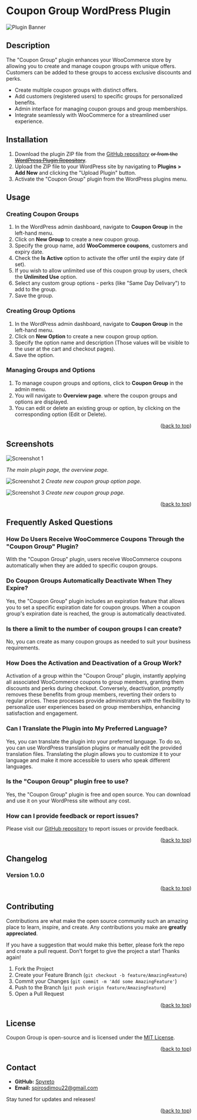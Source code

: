 <div id="top"></div>

# Coupon Group WordPress Plugin

![Plugin Banner](assets/images//banner.png)

## Description

The "Coupon Group" plugin enhances your WooCommerce store by allowing you to create and manage coupon groups with unique offers. Customers can be added to these groups to access exclusive discounts and perks.

- Create multiple coupon groups with distinct offers.
- Add customers (registered users) to specific groups for personalized benefits.
- Admin interface for managing coupon groups and group memberships.
- Integrate seamlessly with WooCommerce for a streamlined user experience.

## Installation

1. Download the plugin ZIP file from the [GitHub repository](https://github.com/spyreto/coupon-group) ~~or from the [WordPress Plugin Repository](https://wordpress.org/plugins/coupon-group/)~~.
2. Upload the ZIP file to your WordPress site by navigating to **Plugins > Add New** and clicking the "Upload Plugin" button.
3. Activate the "Coupon Group" plugin from the WordPress plugins menu.

## Usage

### Creating Coupon Groups

1. In the WordPress admin dashboard, navigate to **Coupon Group** in the left-hand menu.
2. Click on **New Group** to create a new coupon group.
3. Specify the group name, add **WooCommerce coupons**, customers and expiry date.
4. Check the **Is Active** option to activate the offer until the expiry date (if set).
5. If you wish to allow unlimited use of this coupon group by users, check the **Unlimited Use** option.
6. Select any custom group options - perks (like "Same Day Delivary") to add to the group.
7. Save the group.

### Creating Group Options

1. In the WordPress admin dashboard, navigate to **Coupon Group** in the left-hand menu.
2. Click on **New Option** to create a new coupon group option.
3. Specify the option name and description (Those values will be visible to the user at the cart and checkout pages).
4. Save the option.

### Managing Groups and Options

1. To manage coupon groups and options, click to **Coupon Group** in the admin menu.
2. You will navigate to **Overview page**. where the coupon groups and options are displayed.
3. You can edit or delete an existing group or option, by clicking on the corresponding option (Edit or Delete).

<p align="right">(<a href="#top">back to top</a>)</p>

## Screenshots

![Screenshot 1](screenshots/overview-page.png)

_The main plugin page, the overview page._

![Screenshot 2](screenshots/new-option-page.png)
_Create new coupon group option page._

![Screenshot 3](screenshots/new-coupon-group-page.png)
_Create new coupon group page._

<p align="right">(<a href="#top">back to top</a>)</p>

## Frequently Asked Questions

### How Do Users Receive WooCommerce Coupons Through the "Coupon Group" Plugin?

With the "Coupon Group" plugin, users receive WooCommerce coupons automatically when they are added to specific coupon groups.

### Do Coupon Groups Automatically Deactivate When They Expire?

Yes, the "Coupon Group" plugin includes an expiration feature that allows you to set a specific expiration date for coupon groups. When a coupon group's expiration date is reached, the group is automatically deactivated.

### Is there a limit to the number of coupon groups I can create?

No, you can create as many coupon groups as needed to suit your business requirements.

### How Does the Activation and Deactivation of a Group Work?

Activation of a group within the "Coupon Group" plugin, instantly applying all associated WooCommerce coupons to group members, granting them discounts and perks during checkout. Conversely, deactivation, promptly removes these benefits from group members, reverting their orders to regular prices. These processes provide administrators with the flexibility to personalize user experiences based on group memberships, enhancing satisfaction and engagement.

### Can I Translate the Plugin into My Preferred Language?

Yes, you can translate the plugin into your preferred language. To do so, you can use WordPress translation plugins or manually edit the provided translation files. Translating the plugin allows you to customize it to your language and make it more accessible to users who speak different languages.

### Is the "Coupon Group" plugin free to use?

Yes, the "Coupon Group" plugin is free and open source. You can download and use it on your WordPress site without any cost.

### How can I provide feedback or report issues?

Please visit our [GitHub repository](https://github.com/spyreto/coupon-group/issues) to report issues or provide feedback.

<p align="right">(<a href="#top">back to top</a>)</p>

## Changelog

### Version 1.0.0

<p align="right">(<a href="#top">back to top</a>)</p>

## Contributing

Contributions are what make the open source community such an amazing place to learn, inspire, and create. Any contributions you make are **greatly appreciated**.

If you have a suggestion that would make this better, please fork the repo and create a pull request.
Don't forget to give the project a star! Thanks again!

1. Fork the Project
2. Create your Feature Branch (`git checkout -b feature/AmazingFeature`)
3. Commit your Changes (`git commit -m 'Add some AmazingFeature'`)
4. Push to the Branch (`git push origin feature/AmazingFeature`)
5. Open a Pull Request

<p align="right">(<a href="#top">back to top</a>)</p>

## License

Coupon Group is open-source and is licensed under the [MIT License](./LICENSE).

<p align="right">(<a href="#top">back to top</a>)</p>

## Contact

- **GitHub:** [Spyreto](https://github.com/spyreto)
- **Email:** spirosdimou22@gmail.com

Stay tuned for updates and releases!

<p align="right">(<a href="#top">back to top</a>)</p>
